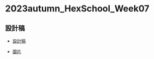 # 2023autumn_HexSchool_Week07

## 設計稿

- [設計稿](https://xd.adobe.com/view/3b957757-f50b-4a73-be01-16393e53f49b-6ec6/)

- [圖片](https://github.com/hexschool/2022-web-layout-training/tree/main/js_week5)
